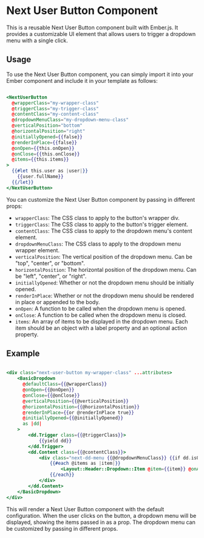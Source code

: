 # Next User Button Component

This is a reusable Next User Button component built with Ember.js. It provides a customizable UI element that allows users to trigger a dropdown menu with a single click.


## Usage

To use the Next User Button component, you can simply import it into your Ember component and include it in your template as follows:

```hbs

<NextUserButton
  @wrapperClass="my-wrapper-class"
  @triggerClass="my-trigger-class"
  @contentClass="my-content-class"
  @dropdownMenuClass="my-dropdown-menu-class"
  @verticalPosition="bottom"
  @horizontalPosition="right"
  @initiallyOpened={{false}}
  @renderInPlace={{false}}
  @onOpen={{this.onOpen}}
  @onClose={{this.onClose}}
  @items={{this.items}}
>
  {{#let this.user as |user|}}
    {{user.fullName}}
  {{/let}}
</NextUserButton>

```

You can customize the Next User Button component by passing in different props:


- `wrapperClass`: The CSS class to apply to the button's wrapper div.
- `triggerClass`: The CSS class to apply to the button's trigger element.
- `contentClass`: The CSS class to apply to the dropdown menu's content element.
- `dropdownMenuClass`: The CSS class to apply to the dropdown menu wrapper element.
- `verticalPosition`: The vertical position of the dropdown menu. Can be "top", "center", or "bottom".
- `horizontalPosition`: The horizontal position of the dropdown menu. Can be "left", "center", or "right".
- `initiallyOpened`: Whether or not the dropdown menu should be initially opened.
- `renderInPlace`: Whether or not the dropdown menu should be rendered in place or appended to the body.
- `onOpen`: A function to be called when the dropdown menu is opened.
- `onClose`: A function to be called when the dropdown menu is closed.
- `items`: An array of items to be displayed in the dropdown menu. Each item should be an object with a label property and an optional action property.

## Example

```hbs

<div class="next-user-button my-wrapper-class" ...attributes>
    <BasicDropdown 
      @defaultClass={{@wrapperClass}} 
      @onOpen={{@onOpen}} 
      @onClose={{@onClose}} 
      @verticalPosition={{@verticalPosition}} 
      @horizontalPosition={{@horizontalPosition}} 
      @renderInPlace={{or @renderInPlace true}} 
      @initiallyOpened={{@initiallyOpened}} 
      as |dd|
    >
        <dd.Trigger class={{@triggerClass}}>
            {{yield dd}}
        </dd.Trigger>
        <dd.Content class={{@contentClass}}>
            <div class="next-dd-menu {{@dropdownMenuClass}} {{if dd.isOpen 'is-open'}}">
                {{#each @items as |item|}}
                    <Layout::Header::Dropdown::Item @item={{item}} @onAction={{fn this.onAction dd}} />
                {{/each}}
            </div>
        </dd.Content>
    </BasicDropdown>
</div>


```

This will render a Next User Button component with the default configuration. When the user clicks on the button, a dropdown menu will be displayed, showing the items passed in as a prop. The dropdown menu can be customized by passing in different props.



